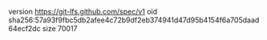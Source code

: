 version https://git-lfs.github.com/spec/v1
oid sha256:57a93f9fbc5db2afee4c72b9df2eb374941d47d95b4154f6a705daad64ecf2dc
size 70017
